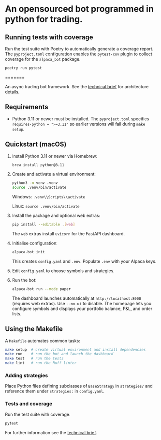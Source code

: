# An opensourced bot programmed in python for trading.

## Running tests with coverage

Run the test suite with Poetry to automatically generate a coverage report. The `pyproject.toml`
configuration enables the `pytest-cov` plugin to collect coverage for the `alpaca_bot` package.

```bash
poetry run pytest
```
=======

An async trading bot framework. See the [technical brief](docs/TECHNICAL_BRIEF.md) for architecture details.

## Requirements

* Python 3.11 or newer must be installed. The `pyproject.toml` specifies
  `requires-python = ">=3.11"` so earlier versions will fail during `make setup`.

## Quickstart (macOS)

1. Install Python 3.11 or newer via Homebrew:

   ```bash
   brew install python@3.11
   ```

2. Create and activate a virtual environment:

   ```bash
   python3 -m venv .venv
   source .venv/bin/activate
   ```

   Windows: `.venv\\Scripts\\activate`
   
   Linux: `source .venv/bin/activate`

3. Install the package and optional web extras:

   ```bash
   pip install --editable .[web]
   ```
   The `web` extras install `uvicorn` for the FastAPI dashboard.

4. Initialise configuration:

   ```bash
   alpaca-bot init
   ```

   This creates `config.yaml` and `.env`. Populate `.env` with your Alpaca keys.

5. Edit `config.yaml` to choose symbols and strategies.

6. Run the bot:

   ```bash
   alpaca-bot run --mode paper
   ```

   The dashboard launches automatically at `http://localhost:8000` (requires web extras). Use `--no-ui` to disable.
   The homepage lets you configure symbols and displays your portfolio balance, P&L, and order lists.

## Using the Makefile

A `Makefile` automates common tasks:

```bash
make setup  # create virtual environment and install dependencies
make run    # run the bot and launch the dashboard
make test   # run the tests
make lint   # run the Ruff linter
```

### Adding strategies

Place Python files defining subclasses of `BaseStrategy` in `strategies/` and reference them under `strategies:` in `config.yaml`.

### Tests and coverage

Run the test suite with coverage:

```bash
pytest
```

For further information see the [technical brief](docs/TECHNICAL_BRIEF.md).